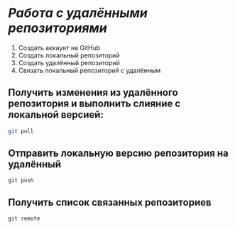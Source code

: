 # *Работа с удалёнными репозиториями*

1. Создать аккаунт на GitHub
2. Создать локальный репозиторий
3. Создать удалённый репозиторий
4. Связать локальный репозиторий с удалённым

## Получить изменения из удалённого репозитория и выполнить слияние с локальной версией:
```bash
git pull 
``` 

## Отправить локальную версию репозитория на удалённый

`git push`

## Получить список связанных репозиториев

`git remote`
